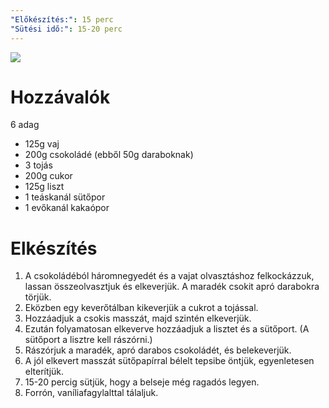 ```yaml
---
"Előkészítés:": 15 perc
"Sütési idő:": 15-20 perc
---
```

![](brownie.png)
# Hozzávalók
<span data-qty-parse>6 adag</span>
- 125g vaj
- 200g csokoládé (ebből 50g daraboknak)
- 3 tojás
- 200g cukor
- 125g liszt
- 1 teáskanál sütőpor
- 1 evőkanál kakaópor
# Elkészítés
1. A csokoládéból háromnegyedét és a vajat olvasztáshoz felkockázzuk, lassan összeolvasztjuk és elkeverjük. A maradék csokit apró darabokra törjük.
2. Eközben egy keverőtálban kikeverjük a cukrot a tojással.
3. Hozzáadjuk a csokis masszát, majd szintén elkeverjük.
4. Ezután folyamatosan elkeverve hozzáadjuk a lisztet és a sütőport. (A sütőport a lisztre kell rászórni.)
5. Rászórjuk a maradék, apró darabos csokoládét, és belekeverjük.
6. A jól elkevert masszát sütőpapírral bélelt tepsibe öntjük, egyenletesen elterítjük.
7. 15-20 percig sütjük, hogy a belseje még ragadós legyen.
8. Forrón, vaníliafagylalttal tálaljuk.